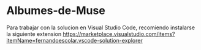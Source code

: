 # Albumes-de-Muse
Para trabajar con la solucion en Visual Studio Code, recomiendo instalarse la siguiente extension
https://marketplace.visualstudio.com/items?itemName=fernandoescolar.vscode-solution-explorer

